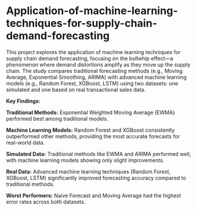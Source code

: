 # Application-of-machine-learning-techniques-for-supply-chain-demand-forecasting

This project explores the application of machine learning techniques for supply chain demand forecasting, focusing on the bullwhip effect—a phenomenon where demand distortions amplify as they move up the supply chain. The study compares traditional forecasting methods (e.g., Moving Average, Exponential Smoothing, ARIMA) with advanced machine learning models (e.g., Random Forest, XGBoost, LSTM) using two datasets: one simulated and one based on real transactional sales data.

**Key Findings:**

**Traditional Methods:** Exponential Weighted Moving Average (EWMA) performed best among traditional models.

**Machine Learning Models:** Random Forest and XGBoost consistently outperformed other methods, providing the most accurate forecasts for real-world data.

**Simulated Data:** Traditional methods like EWMA and ARIMA performed well, with machine learning models showing only slight improvements.

**Real Data:** Advanced machine learning techniques (Random Forest, XGBoost, LSTM) significantly improved forecasting accuracy compared to traditional methods.

**Worst Performers:** Naive Forecast and Moving Average had the highest error rates across both datasets.
